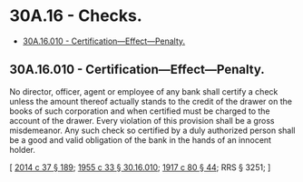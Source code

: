# 30A.16 - Checks.
* [30A.16.010 - Certification—Effect—Penalty.](#30a16010---certificationeffectpenalty)
## 30A.16.010 - Certification—Effect—Penalty.
No director, officer, agent or employee of any bank shall certify a check unless the amount thereof actually stands to the credit of the drawer on the books of such corporation and when certified must be charged to the account of the drawer. Every violation of this provision shall be a gross misdemeanor. Any such check so certified by a duly authorized person shall be a good and valid obligation of the bank in the hands of an innocent holder.

\[ [2014 c 37 § 189](https://lawfilesext.leg.wa.gov/biennium/2013-14/Pdf/Bills/Session%20Laws/Senate/6135.SL.pdf?cite=2014%20c%2037%20§%20189); [1955 c 33 § 30.16.010](https://leg.wa.gov/CodeReviser/documents/sessionlaw/1955c33.pdf?cite=1955%20c%2033%20§%2030.16.010); [1917 c 80 § 44](https://leg.wa.gov/CodeReviser/documents/sessionlaw/1917c80.pdf?cite=1917%20c%2080%20§%2044); RRS § 3251; \]

